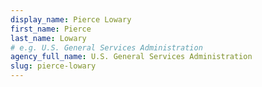 ```yaml
---
display_name: Pierce Lowary
first_name: Pierce
last_name: Lowary
# e.g. U.S. General Services Administration
agency_full_name: U.S. General Services Administration
slug: pierce-lowary
---
```

